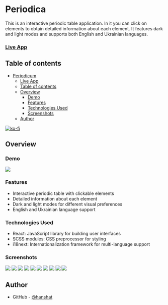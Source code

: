 # Periodica

This is an interactive periodic table application. In it you can click on elements to obtain detailed information about each element. It features dark and light modes and supports both English and Ukrainian languages.

### [Live App](https://periodica.vercel.app/)

## Table of contents

- [Periodicum](#periodica)
    - [Live App](#live-app)
  - [Table of contents](#table-of-contents)
  - [Overview](#overview)
    - [Demo](#demo)
    - [Features](#features)
    - [Technologies Used](#technologies-used)
    - [Screenshots](#screenshots)
  - [Author](#author)

[![ko-fi](https://ko-fi.com/img/githubbutton_sm.svg)](https://ko-fi.com/)

## Overview

### Demo

![](./Screenshots/Animation.gif)

### Features

-   Interactive periodic table with clickable elements
-   Detailed information about each element
-   Dark and light modes for different visual preferences
-   English and Ukrainian language support

### Technologies Used

-   React: JavaScript library for building user interfaces
-   SCSS modules: CSS preprocessor for styling
-   i18next: Internationalization framework for multi-language support

### Screenshots

![](./Screenshots/Screenshot1.png)
![](./Screenshots/Screenshot2.png)
![](./Screenshots/Screenshot3.png)
![](./Screenshots/Screenshot4.png)
![](./Screenshots/Screenshot5.png)
![](./Screenshots/Screenshot6.png)
![](./Screenshots/Screenshot7.png)
![](./Screenshots/Screenshot8.png)
![](./Screenshots/Screenshot9.png)
![](./Screenshots/Screenshot10.png)

## Author

-   GitHub - [@hanshat](https://github.com/hanshat)
